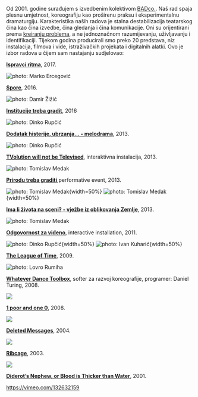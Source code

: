 <!--
.. title: Umjetnički radovi
.. slug: radovi
-->

Od 2001. godine surađujem s izvedbenim kolektivom [BADco.](http://badco.hr/). Naš rad spaja plesnu umjetnost, koreografiju kao proširenu praksu i eksperimentalnu dramaturgiju. Karakteristika naših radova je stalna destabilizacija teatarskog čina kao čina izvedbe, čina gledanja i čina komunikacije. Oni su orijentirani prema [kreiranju problema](https://skogen.pm/archive/2013/evolution-wont-be-televised/text/give-me-a-problem/), a ne jednoznačnom razumijevanju, uživljavanju i identifikaciji. Tijekom godina producirali smo preko 20 predstava, niz instalacija, filmova i vide, istraživačkih projekata i digitalnih alatki. Ovo je izbor radova u čijem sam nastajanju sudjelovao:

**[Ispravci ritma](http://badco.hr/hr/work/1/all#!correcting-rhythm)**, 2017.

![photo: Marko Ercegović](/images/correcting_rhythm.jpg)

**[Spore](http://badco.hr/hr/work/1/all#!spore)**, 2016.

![photo: Damir Žižić](/images/spores.jpg)

**[Institucije treba gradit](http://badco.hr/hr/work/1/all#!institutions-need-to-be-constructed)**, 2016

![photo: Dinko Rupčić](/images/institucije.jpg)

**[Dodatak histerije, ubrzanja... - melodrama](http://badco.hr/hr/work/1/all#!melodrama)**, 2013.

![photo: Dinko Rupčić](/images/hysteria.jpg)

**[TVolution will not be Televised](http://badco.hr/hr/work/1/all#!tvolution)**, interaktivna instalacija, 2013.

![photo: Tomislav Medak](/images/tvolution.jpg)

**[Prirodu treba graditi](http://badco.hr/hr/work/1/all#!nature-needs-to-be-constructed)**,performative event, 2013.

![photo: Tomislav Medak](/images/nature.jpg){width=50%} ![photo: Tomislav Medak](/images/nature_2.jpg){width=50%}

**[Ima li života na sceni? - vježbe iz oblikovanja Zemlje](http://badco.hr/hr/work/1/all#!itlos)**, 2013.

![photo: Tomislav Medak](/images/scena.jpg)

**[Odgovornost za viđeno](http://badco.hr/hr/work/1/all#!responsiblity)**, interactive installation, 2011.

![photo: Dinko Rupčić](/images/responsiblity_1.jpg){width=50%} ![photo: Ivan Kuharić](/images/responsiblity_2.jpg){width=50%}

**[The League of Time](http://badco.hr/hr/work/1/Performance#!league-of-time)**, 2009.

![photo: Lovro Rumiha](/images/league.jpg)

**[Whatever Dance Toolbox](http://badco.hr/hr/work/1/all#!whatever-dance-toolbox)**, softer za razvoj koreografije, programer: Daniel Turing, 2008.

![](/images/whatever.jpg)

**[1 poor and one 0](http://badco.hr/hr/work/1/all#!1-poor-and-one-0)**, 2008.

![](/images/1_poor.jpg)

**[Deleted Messages](http://badco.hr/hr/work/1/all#!deleted-messages)**, 2004.

![](/images/deleted.jpg)

**[Ribcage](http://badco.hr/hr/work/1/all#!ribcage)**, 2003.

![](/images/rebro.png)

**[Diderot’s Nephew, or Blood is Thicker than Water](http://badco.hr/hr/work/1/all#!diderots-nephew)**, 2001.

https://vimeo.com/132632159
